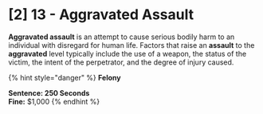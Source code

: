 # \[2] 13 - Aggravated Assault

**Aggravated assault** is an attempt to cause serious bodily harm to an individual with disregard for human life. Factors that raise an **assault** to the **aggravated** level typically include the use of a weapon, the status of the victim, the intent of the perpetrator, and the degree of injury caused.

{% hint style="danger" %}
**Felony**

**Sentence: 250 Seconds**\
**Fine:** $1,000
{% endhint %}
